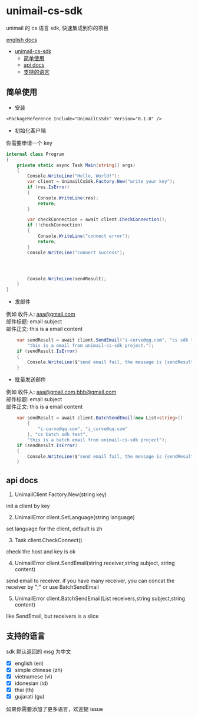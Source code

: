 # unimail-cs-sdk

unimail 的 cs 语言 sdk, 快速集成到你的项目

[english docs](README.md)

<!-- @import "[TOC]" {cmd="toc" depthFrom=1 depthTo=6 orderedList=false} -->

<!-- code_chunk_output -->

- [unimail-cs-sdk](#unimail-cs-sdk)
  - [简单使用](#简单使用)
  - [api docs](#api-docs)
  - [支持的语言](#支持的语言)

<!-- /code_chunk_output -->

## 简单使用

- 安装

```shell
<PackageReference Include="UnimailCsSdk" Version="0.1.0" />
```

- 初始化客户端

你需要申请一个 key

```cs
internal class Program
{
    private static async Task Main(string[] args)
    {
        Console.WriteLine("Hello, World!");
        var client = UnimailCsSdk.Factory.New("write your key");
        if (res.IsError)
        {
            Console.WriteLine(res);
            return;
        }

        var checkConnection = await client.CheckConnection();
        if (!checkConnection)
        {
            Console.WriteLine("connect error");
            return;
        }
        Console.WriteLine("connect success");




        Console.WriteLine(sendResult);
    }
}
```

- 发邮件

例如
收件人: aaa@gmail.com  
邮件标题: email subject  
邮件正文: this is a email content

```cs
    var sendResult = await client.SendEmail("i-curve@qq.com", "cs sdk test",
        "this is a email from unimail-cs-sdk project.");
    if (sendResult.IsError)
    {
        Console.WriteLine($"send email fail, the message is {sendResult.Msg}");
    }
```

- 批量发送邮件

例如
收件人: aaa@gmail.com,bbb@gmail.com  
邮件标题: email subject  
邮件正文: this is a email content

```cs
    var sendResult = await client.BatchSendEmail(new List<string>()
        {
            "i-curve@qq.com", "i_curve@qq.com"
        }, "cs batch sdk test",
        "this is a batch email from unimail-cs-sdk project");
    if (sendResult.IsError)
    {
        Console.WriteLine($"send email fail, the message is {sendResult.Msg}");
    }
```

## api docs

1. UnimailClient Factory.New(string key)

init a client by key

2. UnimailError client.SetLanguage(string language)

set language for the client, default is zh

3. Task<Boolean> client.CheckConnect()

check the host and key is ok

4. UnimailError client.SendEmail(string receiver,string subject, string content)

send email to receiver. if you have many receiver, you can concat the receiver by ";" or use BatchSendEmail

5. UnimailError client.BatchSendEmail(List<string> receivers,string subject,string content)

like SendEmail, but receivers is a slice

## 支持的语言

sdk 默认返回的 msg 为中文

- [x] english (en)
- [x] simple chinese (zh)
- [x] vietnamese (vi)
- [x] idonesian (id)
- [x] thai (th)
- [x] gujarati (gu)

如果你需要添加了更多语言，欢迎提 issue
